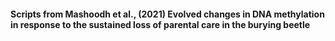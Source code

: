 #### Scripts from Mashoodh et al., (2021) Evolved changes in DNA methylation in response to the sustained loss of parental care in the burying beetle

